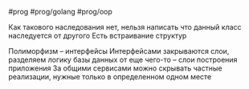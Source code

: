 #prog #prog/golang #prog/oop 

Как такового наследования нет, нельзя написать что данный класс наследуется от другого
Есть встраивание структур

Полиморфизм – интерфейсы
Интерфейсами закрываются слои, разделяем логику базы данных от еще чего-то – слои построения приложения
За общими сервисами можно скрывать частные реализации, нужные только в определенном одном месте